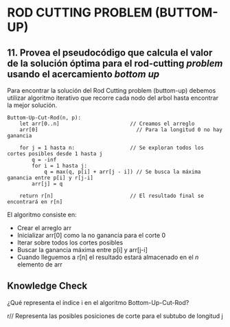 # ROD CUTTING PROBLEM (BUTTOM-UP)

## 11. Provea el pseudocódigo que calcula el valor de la solución óptima para el rod-cutting *problem* usando el acercamiento *bottom up*

Para encontrar la solución del Rod Cutting problem (buttom-up) debemos utilizar
algoritmo iterativo que recorre cada nodo del arbol hasta encontrar la mejor solución.

```{pseudo}
Buttom-Up-Cut-Rod(n, p):
    let arr[0..n]                       // Creamos el arreglo
    arr[0]                                // Para la longitud 0 no hay ganancia

    for j = 1 hasta n:                  // Se exploran todos los cortes posibles desde 1 hasta j
        q = -inf
        for i = 1 hasta j:              
            q = max(q, p[i] + arr[j - i]) // Se busca la máxima ganancia entre p[i] y r[j-i]
        arr[j] = q
    
    return r[n]                         // El resultado final se encontrará en r[n]
```

El algoritmo consiste en:
- Crear el arreglo arr
- Inicializar arr[0] como la no ganancia para el corte 0
- Iterar sobre todos los cortes posibles
- Buscar la ganancia máxima entre p[i] y arr[j-i]
- Cuando lleguemos a r[n] el resultado estará almacenado en el *n* elemento de arr

## Knowledge Check
¿Qué representa el índice i en el algoritmo Bottom-Up-Cut-Rod?

r// Representa las posibles posiciones de corte para el subtubo de longitud j
